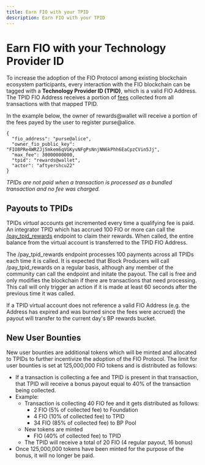 ```yaml
---
title: Earn FIO with your TPID
description: Earn FIO with your TPID
---
```


# Earn FIO with your Technology Provider ID

To increase the adoption of the FIO Protocol among existing blockchain ecosystem participants, every interaction with the FIO blockchain can be tagged with a **Technology Provider ID (TPID)**, which is a valid FIO Address. The TPID FIO Address receives a portion of [fees]({{site.baseurl}}/docs/fio-protocol/fio-fees) collected from all transactions with that mapped TPID.

In the example below, the owner of rewards@wallet will receive a portion of the fees payed by the user to register purse@alice.

```
{
  "fio_address": "purse@alice",
  "owner_fio_public_key": "FIO8PRe4WRZJj5mkem6qVGKyvNFgPsNnjNN6kPhh6EaCpzCVin5Jj",
  "max_fee": 30000000000,
  "tpid": "rewards@wallet",
  "actor": "aftyershcu22"
}
```

*TPIDs are not paid when a transaction is processed as a bundled transaction and no fee was charged.*

## Payouts to TPIDs

TPIDs *virtual* accounts get incremented every time a qualifying fee is paid. An integrator TPID which has accrued 100 FIO or more can call the [/pay_tpid_rewards]({{site.baseurl}}/pages/api/fio-api/#options-tpidclaim) endpoint to claim their rewards. When called, the entire balance from the virtual account is transferred to the TPID FIO Address.

The /pay_tpid_rewards endpoint processes 100 payments across all TPIDs each time it is called. It is expected that Block Producers will call /pay_tpid_rewards on a regular basis, although any member of the community can call the endpoint and initate the payout. The call is free and only modifies the blockchain if there are transactions that need processing. This call will only trigger an action if it is made at least 60 seconds after the previous time it was called.

If a TPID virtual account does not reference a valid FIO Address (e.g. the Address has expired and was burned since the fees were accrued) the payout will transfer to the current day's BP rewards bucket.

## New User Bounties

New user bounties are additional tokens which will be minted and allocated to TPIDs to further incentivize the adoption of the FIO Protocol. The limit for user bounties is set at 125,000,000 FIO tokens and is distributed as follows:

* If a transaction is collecting a fee and TPID is present in that transaction, that TPID will receive a bonus payout equal to 40% of the transaction being collected.
* Example:
  * Transaction is collecting 40 FIO fee and it gets distributed as follows:
     * 2 FIO (5% of collected fee) to Foundation
     * 4 FIO (10% of collected fee) to TPID
     * 34 FIO (85% of collected fee) to BP Pool
  * New tokens are minted
     * FIO (40% of collected fee) to TPID
  * The TPID will receive a total of 20 FIO (4 regular payout, 16 bonus)
* Once 125,000,000 tokens have been minted for the purpose of the bonus, it will no longer be paid.



